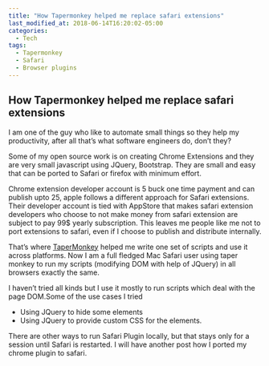 ```yaml
---
title: "How Tapermonkey helped me replace safari extensions"
last_modified_at: 2018-06-14T16:20:02-05:00
categories:
  - Tech
tags:
  - Tapermonkey
  - Safari
  - Browser plugins
---
```

## How Tapermonkey helped me replace safari extensions
I am one of the guy who like to automate small things so they help my productivity, after all that’s what software engineers do, don’t they?

Some of my open source work is on creating Chrome Extensions and they are very small javascript using JQuery, Bootstrap. They are small and easy that can be ported to Safari or firefox with minimum effort.

Chrome extension developer account is 5 buck one time payment and can publish upto 25, apple follows a different approach for Safari extensions. Their developer account is tied with AppStore that makes safari extension developers who choose to not make money from safari extension are subject to pay 99$ yearly subscription. This leaves me people like me not to port extensions to safari, even if I choose to publish and distribute internally.

That’s where [TaperMonkey](tapermonkey.net) helped me write one set of scripts and use it across platforms. Now I am a full fledged Mac Safari user using taper monkey to run my scripts (modifying DOM with help of JQuery) in all browsers exactly the same.

I haven’t tried all kinds but I use it mostly to run scripts which deal with the page DOM.Some of the use cases I tried
- Using JQuery to hide some elements
- Using JQuery to provide custom CSS for the elements.

There are other ways to run Safari Plugin locally, but that stays only for a session until Safari is restarted. I will have another post how I ported my chrome plugin to safari.